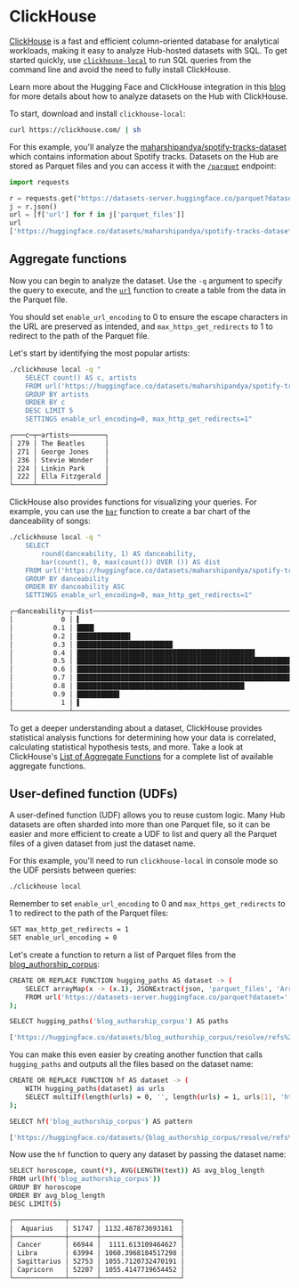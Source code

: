 # ClickHouse

[ClickHouse](https://clickhouse.com/docs/en/intro) is a fast and efficient column-oriented database for analytical workloads, making it easy to analyze Hub-hosted datasets with SQL. To get started quickly, use [`clickhouse-local`](https://clickhouse.com/docs/en/operations/utilities/clickhouse-local) to run SQL queries from the command line and avoid the need to fully install ClickHouse.

<Tip>

Learn more about the Hugging Face and ClickHouse integration in this [blog](https://clickhouse.com/blog/query-analyze-hugging-face-datasets-with-clickhouse) for more details about how to analyze datasets on the Hub with ClickHouse.

</Tip>

To start, download and install `clickhouse-local`:

```bash
curl https://clickhouse.com/ | sh
```

For this example, you'll analyze the [maharshipandya/spotify-tracks-dataset](https://huggingface.co/datasets/maharshipandya/spotify-tracks-dataset) which contains information about Spotify tracks. Datasets on the Hub are stored as Parquet files and you can access it with the [`/parquet`](parquet) endpoint:

```py
import requests

r = requests.get("https://datasets-server.huggingface.co/parquet?dataset=maharshipandya/spotify-tracks-dataset")
j = r.json()
url = [f['url'] for f in j['parquet_files']]
url
['https://huggingface.co/datasets/maharshipandya/spotify-tracks-dataset/resolve/refs%2Fconvert%2Fparquet/default/train/0000.parquet']
```

## Aggregate functions

Now you can begin to analyze the dataset. Use the `-q` argument to specify the query to execute, and the [`url`](https://clickhouse.com/docs/en/sql-reference/table-functions/url) function to create a table from the data in the Parquet file.

You should set `enable_url_encoding` to 0 to ensure the escape characters in the URL are preserved as intended, and `max_https_get_redirects` to 1 to redirect to the path of the Parquet file.

Let's start by identifying the most popular artists:

```bash
./clickhouse local -q "
    SELECT count() AS c, artists 
    FROM url('https://huggingface.co/datasets/maharshipandya/spotify-tracks-dataset/resolve/refs%2Fconvert%2Fparquet/default/train/0000.parquet') 
    GROUP BY artists 
    ORDER BY c 
    DESC LIMIT 5
    SETTINGS enable_url_encoding=0, max_http_get_redirects=1"

┌───c─┬─artists─────────┐
│ 279 │ The Beatles 	│
│ 271 │ George Jones	│
│ 236 │ Stevie Wonder   │
│ 224 │ Linkin Park 	│
│ 222 │ Ella Fitzgerald │
└─────┴─────────────────┘
```

ClickHouse also provides functions for visualizing your queries. For example, you can use the [`bar`](https://clickhouse.com/docs/en/sql-reference/functions/other-functions#bar) function to create a bar chart of the danceability of songs:

```bash
./clickhouse local -q "
    SELECT
        round(danceability, 1) AS danceability,
        bar(count(), 0, max(count()) OVER ()) AS dist
    FROM url('https://huggingface.co/datasets/maharshipandya/spotify-tracks-dataset/resolve/refs%2Fconvert%2Fparquet/default/train/0000.parquet')
    GROUP BY danceability
    ORDER BY danceability ASC
    SETTINGS enable_url_encoding=0, max_http_get_redirects=1"

┌─danceability─┬─dist─────────────────────────────────────────────────────────────────────────────────┐
│            0 │ ▍                                                                            	      │
│      	   0.1 │ ████▎                                                                        	      │
│      	   0.2 │ █████████████▍                                                               	      │
│      	   0.3 │ ████████████████████████                                                     	      │
│      	   0.4 │ ████████████████████████████████████████████▋                                	      │
│      	   0.5 │ ████████████████████████████████████████████████████████████████████▊        	      │
│      	   0.6 │ ████████████████████████████████████████████████████████████████████████████████     │
│      	   0.7 │ ██████████████████████████████████████████████████████████████████████       	      │
│      	   0.8 │ ██████████████████████████████████████████                                   	      │
│      	   0.9 │ ██████████▋                                                                  	      │
│            1 │ ▌                                                                            	      │
└──────────────┴──────────────────────────────────────────────────────────────────────────────────────┘
```

To get a deeper understanding about a dataset, ClickHouse provides statistical analysis functions for determining how your data is correlated, calculating statistical hypothesis tests, and more. Take a look at ClickHouse's [List of Aggregate Functions](https://clickhouse.com/docs/en/sql-reference/aggregate-functions/reference) for a complete list of available aggregate functions.

## User-defined function (UDFs)

A user-defined function (UDF) allows you to reuse custom logic. Many Hub datasets are often sharded into more than one Parquet file, so it can be easier and more efficient to create a UDF to list and query all the Parquet files of a given dataset from just the dataset name.

For this example, you'll need to run `clickhouse-local` in console mode so the UDF persists between queries:

```bash
./clickhouse local
```

Remember to set `enable_url_encoding` to 0 and `max_https_get_redirects` to 1 to redirect to the path of the Parquet files:

```bash
SET max_http_get_redirects = 1
SET enable_url_encoding = 0
```

Let's create a function to return a list of Parquet files from the [blog_authorship_corpus](https://huggingface.co/datasets/blog_authorship_corpus):

```bash
CREATE OR REPLACE FUNCTION hugging_paths AS dataset -> (
    SELECT arrayMap(x -> (x.1), JSONExtract(json, 'parquet_files', 'Array(Tuple(url String))'))
    FROM url('https://datasets-server.huggingface.co/parquet?dataset=' || dataset, 'JSONAsString')
);

SELECT hugging_paths('blog_authorship_corpus') AS paths

['https://huggingface.co/datasets/blog_authorship_corpus/resolve/refs%2Fconvert%2Fparquet/blog_authorship_corpus/train/0000.parquet','https://huggingface.co/datasets/blog_authorship_corpus/resolve/refs%2Fconvert%2Fparquet/blog_authorship_corpus/train/0001.parquet','https://huggingface.co/datasets/blog_authorship_corpus/resolve/refs%2Fconvert%2Fparquet/blog_authorship_corpus/validation/0000.parquet']
```

You can make this even easier by creating another function that calls `hugging_paths` and outputs all the files based on the dataset name:

```bash
CREATE OR REPLACE FUNCTION hf AS dataset -> (
    WITH hugging_paths(dataset) as urls
    SELECT multiIf(length(urls) = 0, '', length(urls) = 1, urls[1], 'https://huggingface.co/datasets/{' || arrayStringConcat(arrayMap(x -> replaceRegexpOne(replaceOne(x, 'https://huggingface.co/datasets/', ''), '\\.parquet$', ''), urls), ',') || '}.parquet')
);

SELECT hf('blog_authorship_corpus') AS pattern

['https://huggingface.co/datasets/{blog_authorship_corpus/resolve/refs%2Fconvert%2Fparquet/blog_authorship_corpus/blog_authorship_corpus-train-00000-of-00002,blog_authorship_corpus/resolve/refs%2Fconvert%2Fparquet/blog_authorship_corpus/blog_authorship_corpus-train-00001-of-00002,blog_authorship_corpus/resolve/refs%2Fconvert%2Fparquet/blog_authorship_corpus/blog_authorship_corpus-validation}.parquet']
```

Now use the `hf` function to query any dataset by passing the dataset name:

```bash
SELECT horoscope, count(*), AVG(LENGTH(text)) AS avg_blog_length 
FROM url(hf('blog_authorship_corpus')) 
GROUP BY horoscope 
ORDER BY avg_blog_length 
DESC LIMIT(5) 

┌─────────────┬───────┬────────────────────┐
│  Aquarius   │ 51747 │ 1132.487873693161  │
├─────────────┼───────┼────────────────────┤
│ Cancer      │ 66944 │  1111.613109464627 │
│ Libra       │ 63994 │ 1060.3968184517298 │
│ Sagittarius │ 52753 │ 1055.7120732470191 │
│ Capricorn   │ 52207 │ 1055.4147719654452 │
└─────────────┴───────┴────────────────────┘
```